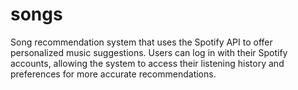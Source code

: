 # songs

Song recommendation system that uses the Spotify API to offer personalized music suggestions. Users can log in with their Spotify accounts, allowing the system to access their listening history and preferences for more accurate recommendations.
